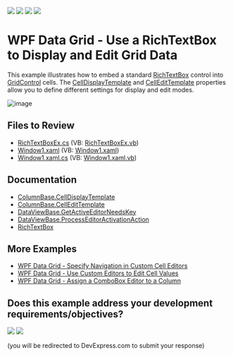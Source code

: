 <!-- default badges list -->
![](https://img.shields.io/endpoint?url=https://codecentral.devexpress.com/api/v1/VersionRange/128650203/24.2.1%2B)
[![](https://img.shields.io/badge/Open_in_DevExpress_Support_Center-FF7200?style=flat-square&logo=DevExpress&logoColor=white)](https://supportcenter.devexpress.com/ticket/details/E2030)
[![](https://img.shields.io/badge/📖_How_to_use_DevExpress_Examples-e9f6fc?style=flat-square)](https://docs.devexpress.com/GeneralInformation/403183)
[![](https://img.shields.io/badge/💬_Leave_Feedback-feecdd?style=flat-square)](#does-this-example-address-your-development-requirementsobjectives)
<!-- default badges end -->

# WPF Data Grid - Use a RichTextBox to Display and Edit Grid Data

This example illustrates how to embed a standard [RichTextBox](https://learn.microsoft.com/en-us/dotnet/api/system.windows.controls.richtextbox) control into [GridControl](https://docs.devexpress.com/WPF/DevExpress.Xpf.Grid.GridControl) cells. The [CellDisplayTemplate](https://docs.devexpress.com/WPF/DevExpress.Xpf.Grid.ColumnBase.CellDisplayTemplate) and [CellEditTemplate](https://docs.devexpress.com/WPF/DevExpress.Xpf.Grid.ColumnBase.CellEditTemplate) properties allow you to define different settings for display and edit modes.

![image](https://user-images.githubusercontent.com/65009440/208886885-74a1770d-082f-43a0-a1a6-fa40e0aab9d8.png)

## Files to Review

* [RichTextBoxEx.cs](./CS/RichTextBoxEx.cs) (VB: [RichTextBoxEx.vb](./VB/RichTextBoxEx.vb))
* [Window1.xaml](./CS/Window1.xaml) (VB: [Window1.xaml](./VB/Window1.xaml))
* [Window1.xaml.cs](./CS/Window1.xaml.cs) (VB: [Window1.xaml.vb](./VB/Window1.xaml.vb))

## Documentation

* [ColumnBase.CellDisplayTemplate](https://docs.devexpress.com/WPF/DevExpress.Xpf.Grid.ColumnBase.CellDisplayTemplate)
* [ColumnBase.CellEditTemplate](https://docs.devexpress.com/WPF/DevExpress.Xpf.Grid.ColumnBase.CellEditTemplate)
* [DataViewBase.GetActiveEditorNeedsKey](https://docs.devexpress.com/WPF/DevExpress.Xpf.Grid.DataViewBase.GetActiveEditorNeedsKey)
* [DataViewBase.ProcessEditorActivationAction](https://docs.devexpress.com/WPF/DevExpress.Xpf.Grid.DataViewBase.ProcessEditorActivationAction)
* [RichTextBox](https://learn.microsoft.com/en-us/dotnet/api/system.windows.controls.richtextbox)

## More Examples

* [WPF Data Grid - Specify Navigation in Custom Cell Editors](https://github.com/DevExpress-Examples/how-to-specify-navigation-in-custom-cell-editors)
* [WPF Data Grid - Use Custom Editors to Edit Cell Values](https://github.com/DevExpress-Examples/how-to-use-custom-editors-to-edit-cell-values-e1596)
* [WPF Data Grid - Assign a ComboBox Editor to a Column](https://github.com/DevExpress-Examples/wpf-data-grid-assign-combobox-editor-to-column)
<!-- feedback -->
## Does this example address your development requirements/objectives?

[<img src="https://www.devexpress.com/support/examples/i/yes-button.svg"/>](https://www.devexpress.com/support/examples/survey.xml?utm_source=github&utm_campaign=wpf-data-grid-embed-a-richtextbox-into-grid-cells&~~~was_helpful=yes) [<img src="https://www.devexpress.com/support/examples/i/no-button.svg"/>](https://www.devexpress.com/support/examples/survey.xml?utm_source=github&utm_campaign=wpf-data-grid-embed-a-richtextbox-into-grid-cells&~~~was_helpful=no)

(you will be redirected to DevExpress.com to submit your response)
<!-- feedback end -->
